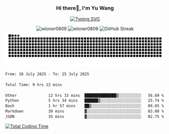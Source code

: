 <h3 align="center">Hi there👋, I'm Yu Wang</h1>

<p align="center"><a href="https://git.io/typing-svg"><img src="https://readme-typing-svg.demolab.com?font=Alex+Brush&size=18&pause=1000&color=716A50&background=6F66FF00&center=true&vCenter=true&width=435&lines=To+love+oneself+is+the+beginning+of+a+lifelong+romance.+%E2%80%94+Oscar+Wilde" alt="Typing SVG" /></a></p>


<p align="center">
 <img src="https://github-readme-stats.vercel.app/api/top-langs?username=wloner0809&show_icons=true&locale=en&layout=compact" alt="wloner0809" height=120 />
 <img src="https://github-readme-stats.vercel.app/api?username=wloner0809&show_icons=true&locale=en" alt="wloner0809" height=120 />
 <img src="https://github-readme-streak-stats.herokuapp.com?user=wloner0809&theme=microsoft" alt="GitHub Streak" height=120 />
 <img src="https://github.com/Wloner0809/Wloner0809/blob/output/github-contribution-grid-snake.svg">
</p>
 
<!--START_SECTION:waka-->

```txt
From: 18 July 2025 - To: 25 July 2025

Total Time: 9 hrs 22 mins

Other              12 hrs 15 mins  ██████████████▒░░░░░░░░░░   56.69 %
Python             5 hrs 34 mins   ██████▒░░░░░░░░░░░░░░░░░░   25.74 %
Bash               1 hr 57 mins    ██▒░░░░░░░░░░░░░░░░░░░░░░   09.05 %
Markdown           39 mins         ▓░░░░░░░░░░░░░░░░░░░░░░░░   03.08 %
JSON               35 mins         ▓░░░░░░░░░░░░░░░░░░░░░░░░   02.75 %
```

<!--END_SECTION:waka-->

[![Total Coding Time](https://wakatime.com/badge/user/3b010e91-e8bb-445f-9eac-c8ab5bc30cb6.svg)](https://wakatime.com/@3b010e91-e8bb-445f-9eac-c8ab5bc30cb6)
